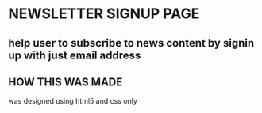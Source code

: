 # NEWSLETTER SIGNUP PAGE

## help user to subscribe to news content by signin up with just email address 

## HOW THIS WAS MADE
was designed using html5 and css only